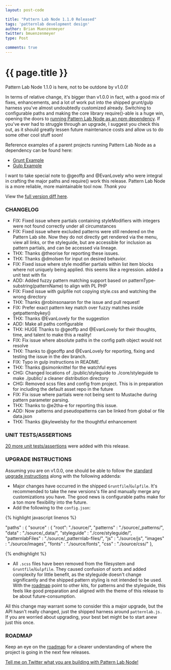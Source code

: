 ```yaml
---
layout: post-code

title: "Pattern Lab Node 1.1.0 Released"
tags: 'patternlab development design'
author: Brian Muenzenmeyer
twitter: bmuenzenmeyer
type: Post

comments: true
---
```


{{ page.title }}
================

Pattern Lab Node 1.1.0 is here, not to be outdone by v1.0.0!

In terms of relative change, it's bigger than v1.0.0 in fact, with a good mix of fixes, enhancements, and a lot of work put into the shipped grunt/gulp harness you've almost undoubtedly customized already. Switching to configurable paths and making the core library require()-able is a huge win, opening the doors to [running Pattern Lab Node as an npm dependency](https://github.com/pattern-lab/patternlab-node/wiki/Running-Pattern-Lab-Node-as-an-npm-Dependency). If you've ever had to struggle through an upgrade, I suggest you check this out, as it should greatly lessen future maintenance costs and allow us to do some other cool stuff soon!

Reference examples of a parent projects running Pattern Lab Node as a dependency can be found here:

* [Grunt Example](https://github.com/bmuenzenmeyer/patternlab-node-grunt-dependency-example)
* [Gulp Example](https://github.com/bmuenzenmeyer/patternlab-node-gulp-dependency-example)

I want to take special note to @geoffp and @EvanLovely who were integral in crafting the major paths and require() work this release. Pattern Lab Node is a more reliable, more maintainable tool now.
*Thank you*

View the [full version diff here](https://github.com/pattern-lab/patternlab-node/pull/243/files).

### CHANGELOG
* FIX: Fixed issue where partials containing styleModifiers with integers were not found correctly under all circumstances
* FIX: Fixed issue where excluded patterns were still rendered on the Pattern Lab site. Now they do not directly get rendered via the menu, view all links, or the styleguide, but are accessible for inclusion as pattern partials, and can be accessed via lineage.
* THX: Thanks @theorise for reporting these issues.
* THX: Thanks @dmolsen for input on desired behavior.
* FIX: Fixed issue where style modifier partials within list item blocks where not uniquely being applied. this seems like a regression. added a unit test with fix
* ADD: Added fuzzy pattern matching support based on patternType-substring(patternName) to align with PL PHP
* FIX: Fixed issue with gulpfile not copying style.css and watching the wrong directory
* THX: Thanks @robinsonaaron for the issue and pull request!
* FIX: Prefer exact pattern key match over fuzzy matches inside getpatternbykey()
* THX: Thanks @EvanLovely for the suggestion
* ADD: Make all paths configurable
* THX: HUGE Thanks to @geoffp and @EvanLovely for their thoughts, time, and talent to make this a reality!
* FIX: Fix issue where absolute paths in the config path object would not resolve
* THX: Thanks to @geoffp and @EvanLovely for reporting, fixing and testing the issue in the dev branch.
* FIX: Typo in gulp instructions in README.
* THX: Thanks @simonknittel for the watchful eyes
* CHG: Changed locations of ./public/styleguide to ./core/styleguide to make ./public/ a cleaner distribution directory
* CHG: Removed scss files and config from project. This is in preparation for including the default asset repo in the future
* FIX: Fix issue where partials were not being sent to Mustache during pattern parameter parsing.
* THX: Thanks to @e2tha-e for reporting this issue.
* ADD: Now patterns and pseudopatterns can be linked from global or file data.json
* THX: Thanks @kylewelsby for the thoughtful enhancement

### UNIT TESTS/ASSERTIONS
[20 more unit tests/assertions](https://travis-ci.org/pattern-lab/patternlab-node/jobs/107946383) were added with this release.

### UPGRADE INSTRUCTIONS

Assuming you are on v1.0.0, one should be able to follow the [standard upgrade instructions]() along with the following addenda:

* Major changes have occurred in the shipped `Gruntfile`/`Gulpfile`. It's recommended to take the new versions's file and manually merge any customizations you have. The good news is configurable paths make for a ton more flexibility into the future.
* Add the following to the `config.json`:

{% highlight javascript linenos %}

  "paths" : {
    "source" : {
      "root": "./source/",
      "patterns" : "./source/_patterns/",
      "data" : "./source/_data/",
      "styleguide" : "./core/styleguide/",
      "patternlabFiles" : "./source/_patternlab-files/",
      "js" : "./source/js",
      "images" : "./source/images",
      "fonts" : "./source/fonts",
      "css" : "./source/css/"
    },

{% endhighlight %}

* All `.scss` files have been removed from the filesystem and `Gruntfile`/`Gulpfile`. They caused confusion of sorts and added complexity for little benefit, as the styleguide doesn't change significantly and the shipped pattern styling is not intended to be used. With the [roadmap](https://github.com/pattern-lab/patternlab-node/wiki/Roadmap) point to other kits, for patterns and the styleguide, this feels like good preparation and aligned with the theme of this release to be about future-consumption.

All this change may warrant some to consider this a major upgrade, but the API hasn't really changed, just the shipped harness around `patternlab.js.` If you are worried about upgrading, your best bet might be to start anew just this once.

### ROADMAP
Keep an eye on the [roadmap](https://github.com/pattern-lab/patternlab-node/wiki/Roadmap) for a clearer understanding of where the project is going in the next few releases.

[Tell me on Twitter what you are building with Pattern Lab Node!](https://twitter.com/bmuenzenmeyer)
